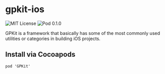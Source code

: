 # gpkit-ios

![MIT License](https://img.shields.io/badge/license-MIT-green.svg)
![Pod 0.1.0](https://img.shields.io/badge/pod-0.1.0-blue.svg)


GPKit is a framework that basically has some of the most commonly used utilities or categories in building iOS projects.

## Install via Cocoapods

`pod 'GPKit'`
